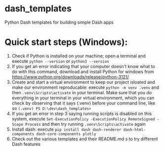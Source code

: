 # dash_templates
Python Dash templates for building simple Dash apps

# Quick start steps (Windows):
1. Check if Python is installed on your machine; open a terminal and execute `python --version` or `python3 --version`
2. If you get an error indicating that your computer doesn't know what to do with this command, download and install Python for windows from https://www.python.org/downloads/release/python-3121/
3. Create and start a virtual environment to keep our project isloated and make our environment reproducable: execute `python -m venv .venv` and then `.venv\Scripts\activate` in your terminal. Make sure that you do everything in your terminal in your virtual environment, which you can check by observing that it says (.venv) before your command line, like so `(.venv) PS D:\dev\dash_templates>`
4. If you get an error in step 3 saying running scripts is disabled on this system, execute `Set-ExecutionPolicy -ExecutionPolicy RemoteSigned -Scope Process` and then try running `.venv\Scripts\activate` again
5. Install dash: execute `pip install dash dash-renderer dash-html-components dash-core-components plotly`
6. Check out the various templates and their README.md s to try different Dash features